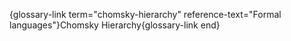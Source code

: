 {glossary-link term="chomsky-hierarchy" reference-text="Formal languages"}Chomsky Hierarchy{glossary-link end}